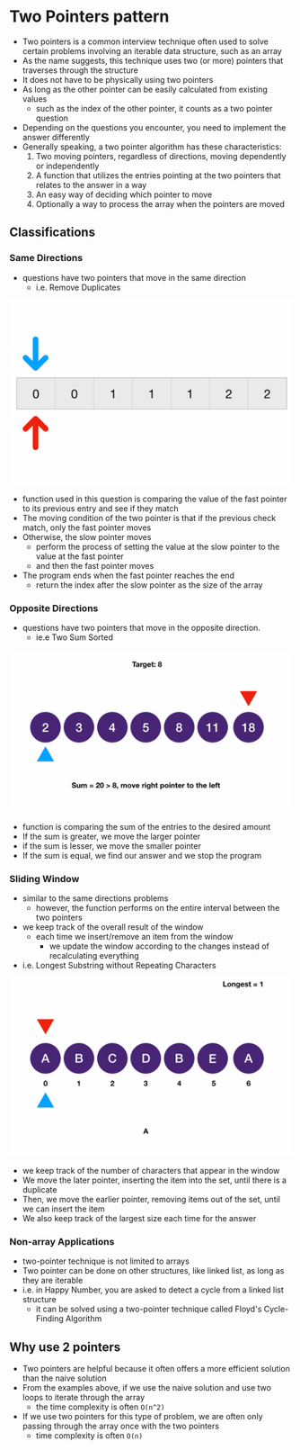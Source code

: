 # Two Pointers pattern
- Two pointers is a common interview technique often used to solve certain problems involving an iterable data structure, such as an array
- As the name suggests, this technique uses two (or more) pointers that traverses through the structure
- It does not have to be physically using two pointers
- As long as the other pointer can be easily calculated from existing values
  - such as the index of the other pointer, it counts as a two pointer question
- Depending on the questions you encounter, you need to implement the answer differently
- Generally speaking, a two pointer algorithm has these characteristics:
  1. Two moving pointers, regardless of directions, moving dependently or independently
  2. A function that utilizes the entries pointing at the two pointers that relates to the answer in a way
  3. An easy way of deciding which pointer to move
  4. Optionally a way to process the array when the pointers are moved
## Classifications
### Same Directions
- questions have two pointers that move in the same direction
  - i.e. Remove Duplicates

![sameDirections](../images/sameDirections.gif)

- function used in this question is comparing the value of the fast pointer to its previous entry and see if they match
- The moving condition of the two pointer is that if the previous check match, only the fast pointer moves
- Otherwise, the slow pointer moves
  - perform the process of setting the value at the slow pointer to the value at the fast pointer
  - and then the fast pointer moves
- The program ends when the fast pointer reaches the end
  - return the index after the slow pointer as the size of the array
### Opposite Directions
- questions have two pointers that move in the opposite direction. 
  - ie.e Two Sum Sorted

![oppositeDirections](../images/oppositeDirections.gif)

- function is comparing the sum of the entries to the desired amount
- If the sum is greater, we move the larger pointer
- if the sum is lesser, we move the smaller pointer
- If the sum is equal, we find our answer and we stop the program
### Sliding Window
- similar to the same directions problems
  - however, the function performs on the entire interval between the two pointers
- we keep track of the overall result of the window
  - each time we insert/remove an item from the window
    - we update the window according to the changes instead of recalculating everything
- i.e. Longest Substring without Repeating Characters 

![slidingWindow](../images/slidingWindow.gif)

- we keep track of the number of characters that appear in the window
- We move the later pointer, inserting the item into the set, until there is a duplicate
- Then, we move the earlier pointer, removing items out of the set, until we can insert the item
- We also keep track of the largest size each time for the answer
### Non-array Applications
- two-pointer technique is not limited to arrays
- Two pointer can be done on other structures, like linked list, as long as they are iterable
- i.e. in Happy Number, you are asked to detect a cycle from a linked list structure
  - it can be solved using a two-pointer technique called Floyd's Cycle-Finding Algorithm
## Why use 2 pointers
- Two pointers are helpful because it often offers a more efficient solution than the naive solution
- From the examples above, if we use the naive solution and use two loops to iterate through the array
  - the time complexity is often `O(n^2)`
- If we use two pointers for this type of problem, we are often only passing through the array once with the two pointers
  - time complexity is often `O(n)`

